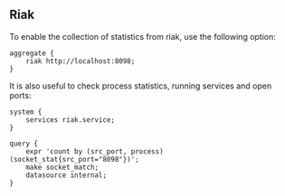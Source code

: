 ## Riak

To enable the collection of statistics from riak, use the following option:
```
aggregate {
    riak http://localhost:8098;
}
```

It is also useful to check process statistics, running services and open ports:
```
system {
    services riak.service;
}

query {
	expr 'count by (src_port, process) (socket_stat{src_port="8098"})';
	make socket_match;
	datasource internal;
}
